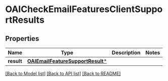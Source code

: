 # OAICheckEmailFeaturesClientSupportResults

## Properties
Name | Type | Description | Notes
------------ | ------------- | ------------- | -------------
**result** | [**OAIEmailFeatureSupportResult***](OAIEmailFeatureSupportResult) |  | 

[[Back to Model list]](../README#documentation-for-models) [[Back to API list]](../README#documentation-for-api-endpoints) [[Back to README]](../README)


